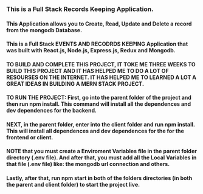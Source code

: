 
### This is a Full Stack Records Keeping Application. 
#### This Application allows you to Create, Read, Update and Delete a record from the mongodb Database.

#### This is a Full Stack EVENTS AND RECODRDS KEEPING Application that was built with React.js, Node.js, Express.js, Redux and Mongodb. 
#### TO BUILD AND COMPLETE THIS PROJECT, IT TOKE ME THREE WEEKS TO BUILD THIS PROJECT AND IT HAS HELPED ME TO DO A LOT OF RESOURSES ON THE INTERNET. IT HAS HELPED ME TO LEARNED A LOT A GREAT IDEAS IN BUILDING A MERN STACK PROJECT. 

#### TO RUN THE PROJECT: First, go into the parent folder of the project and then run npm install. This command will install all the dependences and dev dependences for the backend.
#### NEXT, in the parent folder, enter into the client folder and run npm install. This will install all dependences and dev dependences for the for the frontend or client.

#### NOTE that you must create a Enviroment Variables file in the parent folder directory (.env file). And after that, you must add all the Local Variables in that file (.env file) like: the mongodb url connection and others.
#### Lastly, after that, run npm start in both of the folders directories (in both the parent and client folder) to start the project live.


